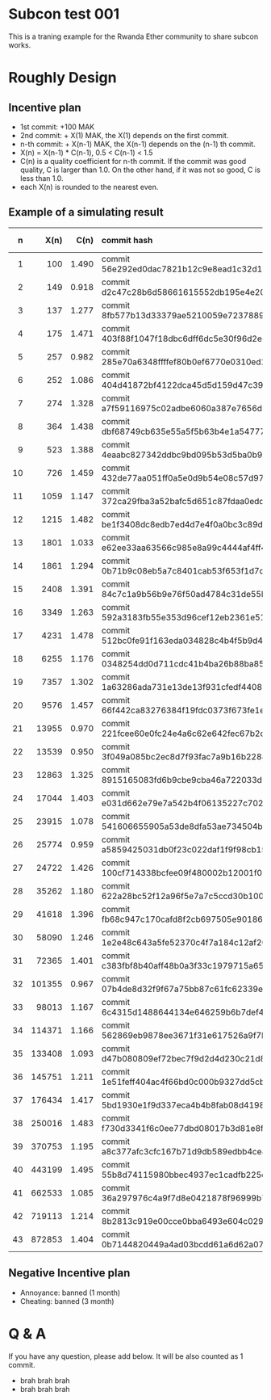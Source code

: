 # Subcon test 001

This is a traning example for the Rwanda Ether community to share subcon works.

# Roughly Design

## Incentive plan

 * 1st commit: +100 MAK
 * 2nd commit: + X(1) MAK, the X(1) depends on the first commit.
 * n-th commit: + X(n-1) MAK, the X(n-1) depends on the (n-1) th commit.
 * X(n) = X(n-1) * C(n-1), 0.5 < C(n-1) < 1.5
 * C(n) is a quality coefficient for n-th commit. If the commit was good quality, C is larger than 1.0. On the other hand, if it was not so good, C is less than 1.0.
 * each X(n) is rounded to the nearest even.

## Example of a simulating result

| n | X(n) | C(n) | commit hash | balance (MAK) |
|---:|---:|---:|:---| ---:|
| 1 | 100 | 1.490 | commit 56e292ed0dac7821b12c9e8ead1c32d189ab47aa | 100 |
| 2 | 149 | 0.918 | commit d2c47c28b6d58661615552db195e4e20f85c6f24 | 249 |
| 3 | 137 | 1.277 | commit 8fb577b13d33379ae5210059e7237889b1030940 | 386 |
| 4 | 175 | 1.471 | commit 403f88f1047f18dbc6dff6dc5e30f96d2e47a16d | 561 |
| 5 | 257 | 0.982 | commit 285e70a6348ffffef80b0ef6770e0310ed1db47e | 818 |
| 6 | 252 | 1.086 | commit 404d41872bf4122dca45d5d159d47c39d6a71490 | 1070 |
| 7 | 274 | 1.328 | commit a7f59116975c02adbe6060a387e7656d4c147942 | 1344 |
| 8 | 364 | 1.438 | commit dbf68749cb635e55a5f5b63b4e1a5477752ea886 | 1708 |
| 9 | 523 | 1.388 | commit 4eaabc827342ddbc9bd095b53d5ba0b97e3c3a86 | 2231 |
| 10 | 726 | 1.459 | commit 432de77aa051ff0a5e0d9b54e08c57d9787b6729 | 2957 |
| 11 | 1059 | 1.147 | commit 372ca29fba3a52bafc5d651c87fdaa0edd09ee0b | 4016 |
| 12 | 1215 | 1.482 | commit be1f3408dc8edb7ed4d7e4f0a0bc3c89dc70ecd7 | 5231 |
| 13 | 1801 | 1.033 | commit e62ee33aa63566c985e8a99c4444af4ff4555e43 | 7032 |
| 14 | 1861 | 1.294 | commit 0b71b9c08eb5a7c8401cab53f653f1d7d0a0d234 | 8893 |
| 15 | 2408 | 1.391 | commit 84c7c1a9b56b9e76f50ad4784c31de55bf95152c | 11301 |
| 16 | 3349 | 1.263 | commit 592a3183fb55e353d96cef12eb2361e51123c85d | 14650 |
| 17 | 4231 | 1.478 | commit 512bc0fe91f163eda034828c4b4f5b9d49a5fbd6 | 18881 |
| 18 | 6255 | 1.176 | commit 0348254dd0d711cdc41b4ba26b88ba85fe0a8940 | 25136 |
| 19 | 7357 | 1.302 | commit 1a63286ada731e13de13f931cfedf44088bfe997 | 32493 |
| 20 | 9576 | 1.457 | commit 66f442ca83276384f19fdc0373f673fe1e036983 | 42069 |
| 21 | 13955 | 0.970 | commit 221fcee60e0fc24e4a6c62e642fec67b2c6ed01c | 56024 |
| 22 | 13539 | 0.950 | commit 3f049a085bc2ec8d7f93fac7a9b16b22884e5a4c | 69563 |
| 23 | 12863 | 1.325 | commit 8915165083fd6b9cbe9cba46a722033d9d43f5ee | 82426 |
| 24 | 17044 | 1.403 | commit e031d662e79e7a542b4f06135227c7022ef23c05 | 99470 |
| 25 | 23915 | 1.078 | commit 541606655905a53de8dfa53ae734504b79a5e02e | 123385 |
| 26 | 25774 | 0.959 | commit a5859425031db0f23c022daf1f9f98cb15cb5a56 | 149159 |
| 27 | 24722 | 1.426 | commit 100cf714338bcfee09f480002b12001f09cd70cb | 173881 |
| 28 | 35262 | 1.180 | commit 622a28bc52f12a96f5e7a7c5ccd30b10070d18ce | 209143 |
| 29 | 41618 | 1.396 | commit fb68c947c170cafd8f2cb697505e90186c850c51 | 250761 |
| 30 | 58090 | 1.246 | commit 1e2e48c643a5fe52370c4f7a184c12af2014aa33 | 308851 |
| 31 | 72365 | 1.401 | commit c383fbf8b40aff48b0a3f33c1979715a6599257e | 381216 |
| 32 | 101355 | 0.967 | commit 07b4de8d32f9f67a75bb87c61fc62339e710f719 | 482571 |
| 33 | 98013 | 1.167 | commit 6c4315d1488644134e646259b6b7def435dccd4d | 580584 |
| 34 | 114371 | 1.166 | commit 562869eb9878ee3671f31e617526a9f7b4fb53ed | 694955 |
| 35 | 133408 | 1.093 | commit d47b080809ef72bec7f9d2d4d230c21d8ea4130d | 828363 |
| 36 | 145751 | 1.211 | commit 1e51feff404ac4f66bd0c000b9327dd5cbba23de | 974114 |
| 37 | 176434 | 1.417 | commit 5bd1930e1f9d337eca4b4b8fab08d4198fa92726 | 1150548 |
| 38 | 250016 | 1.483 | commit f730d3341f6c0ee77dbd08017b3d81e8f967c46e | 1400564 |
| 39 | 370753 | 1.195 | commit a8c377afc3cfc167b71d9db589edbb4ce8d2c56b | 1771317 |
| 40 | 443199 | 1.495 | commit 55b8d74115980bbec4937ec1cadfb225c7a0ffc7 | 2214516 |
| 41 | 662533 | 1.085 | commit 36a297976c4a9f7d8e0421878f96999b743b2238 | 2877049 |
| 42 | 719113 | 1.214 | commit 8b2813c919e00cce0bba6493e604c029d232ab2a | 3596162 |
| 43 | 872853 | 1.404 | commit 0b7144820449a4ad03bcdd61a6d62a074aef1a05 | 4469015 |


## Negative Incentive plan

 * Annoyance: banned (1 month)
 * Cheating: banned (3 month)

# Q & A

If you have any question, please add below. It will be also counted as 1 commit. 

 * brah brah brah
 * brah brah brah

